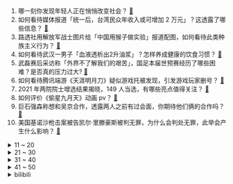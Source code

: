 1. 哪一刻你发现年轻人正在悄悄改变社会？ [:link:](https://www.zhihu.com/question/447184915)
2. 如何看待媒体报道「统一后，台湾民众年收入或可增加 2 万元」？这透露了哪些信息？ [:link:](https://www.zhihu.com/question/500325006)
3. 路透社用解放军战士图片给「中国用猴子做实验」报道配图，如何看待此类种族主义行为？ [:link:](https://www.zhihu.com/question/500094180)
4. 如何看待武汉一男子「血液透析出2升油浆」？怎样养成健康的饮食习惯？ [:link:](https://www.zhihu.com/question/499206218)
5. 武磊赛后采访称「外界不了解我们的艰苦」，国足本届世预赛经历了哪些困难？是否真的压力过大? [:link:](https://www.zhihu.com/question/499466090)
6. 如何看待腾讯端游《天涯明月刀》疑似游戏托被发现，引发游戏玩家删号？ [:link:](https://www.zhihu.com/question/499532796)
7. 2021 年两院院士增选结果揭晓，149 人当选，有哪些亮点值得关注？ [:link:](https://www.zhihu.com/question/499703546)
8. 如何评价《偷星九月天》动画 pv？ [:link:](https://www.zhihu.com/question/500360147)
9. 巨石强森称想和吴京合作，透露两人之前有过会面，你期待他们俩的合作吗？ [:link:](https://www.zhihu.com/question/498999704)
10. 美国基诺沙枪击案被告凯尔·里滕豪斯被判无罪，为什么会判处无罪，此举会产生什么影响？ [:link:](https://www.zhihu.com/question/500206569)
<details>
<summary>11 ~ 20</summary>

11. 2020 年我国出生率跌破 1%，创 1978 年以来新低，这一数字意味着什么？对我国发展有哪些影响？ [:link:](https://www.zhihu.com/question/500257903)
12. 如何评价动画《英雄联盟：双城之战》大结局第 9 集中金克丝的作为？ [:link:](https://www.zhihu.com/question/500355875)
13. 河北大学男生潜入女厕偷拍，被学校给予留校察看处分，学校的处理方法合适吗？ [:link:](https://www.zhihu.com/question/500288989)
14. 什么样的恋爱不长久？ [:link:](https://www.zhihu.com/question/486858585)
15. PS 多久可以学完？ [:link:](https://www.zhihu.com/question/351544366)
16. 21-22 赛季英超马奎尔染红，曼联客场 1:4 不敌沃特福德，如何评价这场比赛？ [:link:](https://www.zhihu.com/question/500398028)
17. 优衣库有没有被高估？ [:link:](https://www.zhihu.com/question/355928826)
18. 公司涉嫌诈骗，现在全体员工都被拘留在成都这边的看守所里，我们该做些什么？ [:link:](https://www.zhihu.com/question/496499444)
19. 女子怀孕期间一直上班，休产假时被公司以旷工辞退，法院帮追回 8 万多赔偿，如何从法律角度解读？ [:link:](https://www.zhihu.com/question/500136003)
20. 薛宝钗是一个什么样的人？ [:link:](https://www.zhihu.com/question/431870889)
</details>
<details>
<summary>21 ~ 30</summary>

21. 人在成熟后心境会有什么变化? [:link:](https://www.zhihu.com/question/479695937)
22. 《三体》动画全新海报和预告片 pv 发布，有哪些亮点？如何解读？ [:link:](https://www.zhihu.com/question/500024236)
23. 为什么职场中有的人说话爱讽刺人抬高自己，这是什么心理？ [:link:](https://www.zhihu.com/question/492385281)
24. 如何评价《令人心动的 offer3》中医学生的临床表现？ [:link:](https://www.zhihu.com/question/497775378)
25. 如何看待欧莱雅就面膜事件致歉，表示将提出妥善解决方案？你能接受这一道歉吗？该事件最终可能怎么解决？ [:link:](https://www.zhihu.com/question/499706076)
26. 苹果自动驾驶汽车预计 4 年内问世，市值一夜大涨 4588 ​亿，重回全球第一，苹果能改变汽车行业吗？ [:link:](https://www.zhihu.com/question/499971964)
27. 重庆妈妈规定五岁孩子只准讲普通话，才三个月就「丢掉」重庆方言引爸爸焦虑，如何看待妈妈的教育方式？ [:link:](https://www.zhihu.com/question/499974891)
28. 如何评价《导演请指教》第三期（上）？ [:link:](https://www.zhihu.com/question/500143126)
29. 看完电影《门锁》你有哪些感触？ [:link:](https://www.zhihu.com/question/493269495)
30. 如何看待康美案年薪 12 万独董承担上亿连带赔偿，近期 14 家公司独董辞职？ [:link:](https://www.zhihu.com/question/500148755)
</details>
<details>
<summary>31 ~ 40</summary>

31. 三本，想去考公务员，省考很难吗? [:link:](https://www.zhihu.com/question/332487091)
32. 2022 届高校毕业生规模预计 1076 万人，同比增加 167 万人，就业形势会如何？ [:link:](https://www.zhihu.com/question/500102170)
33. 为什么所有人都告诉我学习是唯一的出路？ [:link:](https://www.zhihu.com/question/498911911)
34. 你们一生中最美好的时光是初中，高中，还是大学？ [:link:](https://www.zhihu.com/question/497627140)
35. 应届生找工作这么难，为什么说他们有优势呢？ [:link:](https://www.zhihu.com/question/490813794)
36. 自行车是省力机械还是费力机械？ [:link:](https://www.zhihu.com/question/500032535)
37. 狗会感觉被背叛吗？ [:link:](https://www.zhihu.com/question/34184077)
38. 什么叫做追女生呢？ [:link:](https://www.zhihu.com/question/290959395)
39. 长得帅的人，会喜欢上长得很普通的女孩子吗？ [:link:](https://www.zhihu.com/question/498911444)
40. 如何看待小米王腾不再负责产品工作，轮岗到河南分公司任职？ [:link:](https://www.zhihu.com/question/500135649)
</details>
<details>
<summary>41 ~ 50</summary>

41. 成都将为 13-14 岁在校女孩普遍接种HPV疫苗，每人补助 600 元，此举有哪些意义？ [:link:](https://www.zhihu.com/question/499889033)
42. 如果现在全世界市场上显卡价格全部涨10倍，会给世界带来哪些影响? [:link:](https://www.zhihu.com/question/498804114)
43. 如何评价《一年一度喜剧大赛》喜剧作品《父亲的葬礼》？ [:link:](https://www.zhihu.com/question/500144856)
44. 怎么看待网文作品获得中国科幻银河奖最佳网络科幻小说奖？ [:link:](https://www.zhihu.com/question/500238947)
45. 真正会数学建模的人有多厉害？ [:link:](https://www.zhihu.com/question/35586846)
46. 《英雄联盟》腕豪这名英雄是否破坏了平衡性？ [:link:](https://www.zhihu.com/question/366990802)
47. 同省不同市200多公里的距离，父母嫌远不同意我该怎么办？ [:link:](https://www.zhihu.com/question/499147501)
48. 工作越换越成功的人，有什么共通点？ [:link:](https://www.zhihu.com/question/497664269)
49. 过年想换手机，预算六千内，iPhone 推荐买哪一款？ [:link:](https://www.zhihu.com/question/499449212)
50. 有哪些高级小众的情绪文案？ [:link:](https://www.zhihu.com/question/492221390)
</details><details>
<summary>bilibili</summary>

1. 史上最离谱随机挑战！他们终于回家吃饭了！【番外篇】 [:link:](//www.bilibili.com/video/BV1EU4y1u7tH)
2. 学了十年代码写的《狂扁小朋友》 [:link:](//www.bilibili.com/video/BV1AU4y1u7Uo)
3. 史上最离谱随机挑战！蹭饭名人堂大团圆了！【番外篇2】 [:link:](//www.bilibili.com/video/BV1zQ4y1U73y)
4. 狗是谁？ [:link:](//www.bilibili.com/video/BV13b4y1b7ca)
5. 可爱的羊巴鲁 King Vader来了！ [:link:](//www.bilibili.com/video/BV1Qr4y1r7DD)
6. 外国消防员：早知道中国消防员这样，我就不来了 [:link:](//www.bilibili.com/video/BV1QU4y1M7aq)
7. 我 今 年 最 开 心 的 视 频 [:link:](//www.bilibili.com/video/BV15L4y1i73a)
8. 前方高能！《孤勇者》女声版 超A燃炸！！ [:link:](//www.bilibili.com/video/BV1dS4y197kY)
9. 从没想过，我粉丝数破600万的那天，竟会被迫做这种事！ [:link:](//www.bilibili.com/video/BV1r34y1d7oG)
10. 课 堂 请 勿 对 对 子【第二季】4.0 ！！！ [:link:](//www.bilibili.com/video/BV1mR4y1t7DF)
<details>
<summary>11 ~ 20</summary>

11. 步兵巅峰！全是军官的部队，老A！《士兵突击》P7 [:link:](//www.bilibili.com/video/BV1X34y1d7WK)
12. 《原神》长安姑娘「醉酒当歌，思故人」 [:link:](//www.bilibili.com/video/BV1iS4y197kh)
13. ⚡朝你大胯捏两把⚡ [:link:](//www.bilibili.com/video/BV1VL411g7U9)
14. 花4000块找人做了一堆BUG的游戏？ [:link:](//www.bilibili.com/video/BV1VP4y1L7nD)
15. 被国货的团结给整破防了 [:link:](//www.bilibili.com/video/BV1BQ4y1U7kK)
16. 谁 是 喝 奶 王（原创rap） [:link:](//www.bilibili.com/video/BV11P4y1G7qD)
17. 就离谱！怎么会这样啊？给我看傻了！ [:link:](//www.bilibili.com/video/BV1MP4y1L7aw)
18. 谁要跟墨索里尼合影？【硬核狠人16】 [:link:](//www.bilibili.com/video/BV1SR4y1t7jB)
19. 【warma爆炸电台】我做过的荒唐事【第十期】 [:link:](//www.bilibili.com/video/BV1u44y1v7Ks)
20. 全网高校浴室扣费最快挑战！ [:link:](//www.bilibili.com/video/BV1CQ4y1U7kA)
</details>
<details>
<summary>21 ~ 30</summary>

21. 演员的蛋生 [:link:](//www.bilibili.com/video/BV1iQ4y1U7D6)
22. “太阳啊，拥抱我吧” [:link:](//www.bilibili.com/video/BV1gh41147w6)
23. 51集三体影视化全集 330分钟超长大合集【科幻视界/三体电影】 [:link:](//www.bilibili.com/video/BV17L411g7JQ)
24. 【特效向】三 国 第 一 猛 将 [:link:](//www.bilibili.com/video/BV1jr4y1k75T)
25. 超长寿24岁猫猫！能吃能睡从不生病准备成精！（蹭蹭大家的福气，希望雪儿一直健康！） [:link:](//www.bilibili.com/video/BV1q34y1d7w6)
26. 这两天爆火“喜鹊劫烟＂完整版本 [:link:](//www.bilibili.com/video/BV1wg411T7MM)
27. 《斛珠夫人》就是烂剧烂剧烂剧烂剧！！！ [:link:](//www.bilibili.com/video/BV15r4y1k7NA)
28. 【半佛】关于丁克的选择与挣扎 [:link:](//www.bilibili.com/video/BV18U4y1u7yx)
29. 谁说这是魔法？这是科学！ [:link:](//www.bilibili.com/video/BV1Lg411T7iK)
30. 【爆肝十天！】S 1 1 总 决 赛 删 减 画 面 [:link:](//www.bilibili.com/video/BV1Uh411x7up)
</details>
<details>
<summary>31 ~ 40</summary>

31. 【时代少年团】《这福气给你要不要》之拿来吧！硬菜 [:link:](//www.bilibili.com/video/BV1Eh41147Je)
32. 又是这两个男生，把一个普通学妹变成了天花板 [:link:](//www.bilibili.com/video/BV1ZY411x7nV)
33. 《原神》小剧场——「蒙德茶会」第四期 [:link:](//www.bilibili.com/video/BV1Mq4y1g7wE)
34. 说 唱 薪 逝 贷 [:link:](//www.bilibili.com/video/BV16S4y1d7fh)
35. 敬汉卿和小文哥一起干和牛！ [:link:](//www.bilibili.com/video/BV1dS4y1d7aS)
36. ⚡人 类 带 货 天 花 板⚡ [:link:](//www.bilibili.com/video/BV1uL4y1i7Sp)
37. 检讨书的天花板，语文老师说这篇文章太风骚了，我读不出口！ [:link:](//www.bilibili.com/video/BV1wh41147oa)
38. 爆笑视频之日子越来越有判头了 [:link:](//www.bilibili.com/video/BV1Gq4y167Tu)
39. 这就是第九艺术，把我从头“骗”到尾 [:link:](//www.bilibili.com/video/BV1EY411x7AS)
40. 四首感动世界的万人大合唱，旋律一响让人泪目，送给身处低谷的你 [:link:](//www.bilibili.com/video/BV1KL411g74R)
</details>
<details>
<summary>41 ~ 50</summary>

41. 【睡前消息355】合肥日报翻车，《丑陋的中国人》退场 [:link:](//www.bilibili.com/video/BV1jq4y167ZN)
42. 我和俄罗斯女友结婚啦！ [:link:](//www.bilibili.com/video/BV1L44y1v7Hy)
43. 网络热门爆款鉴定17 [:link:](//www.bilibili.com/video/BV1RF411h7TU)
44. 随机挑战UP主们立定跳远！应该没人能打败我吧？ [:link:](//www.bilibili.com/video/BV13Y411472j)
45. 一天喂我女儿一整桶奶粉，我背着娃，是不想让娃死太早 [:link:](//www.bilibili.com/video/BV1Rb4y1t7Lz)
46. 老师提刀上课，怒将400多名学渣培养到了大学，总统亲自为他颁奖 [:link:](//www.bilibili.com/video/BV1D341187TZ)
47. 就XX离谱！锐评辉夜大小姐漫画骚操作！UP主看完直接高喊退钱！ [:link:](//www.bilibili.com/video/BV1Wf4y1M71Y)
48. 今天，去个神秘地方，喝酒。 [:link:](//www.bilibili.com/video/BV1r3411t7bx)
49. 当代大学生论文现状 [:link:](//www.bilibili.com/video/BV1of4y1T7gw)
50. 你没用过的这些表情包原来是大小咪！ [:link:](//www.bilibili.com/video/BV1z34y1d7k9)
</details>
<details>
<summary>51 ~ 60</summary>

51. 疯狂暗示三虫同框！《蜘蛛侠3》第二支预告解析 [:link:](//www.bilibili.com/video/BV1Hh4114781)
52. 不要看太多赶海视频......... [:link:](//www.bilibili.com/video/BV1344y1v76a)
53. 所有女生都给我听好了 [:link:](//www.bilibili.com/video/BV17q4y1g7Kv)
54. 第一次来，没什么才艺，给大家表演个变脸吧... [:link:](//www.bilibili.com/video/BV1cq4y1r7sV)
55. 全网高校浴室扣费最快挑战！（没有之一） [:link:](//www.bilibili.com/video/BV1hF411h7dm)
56. 60岁英国婆婆的汉服初体验！跟儿媳一起跳舞 [:link:](//www.bilibili.com/video/BV1TS4y1R7fH)
57. 竞技的魅力就在于不放过每一次疯狂操作的可能，韩 服 王 者 就 这？#90 [:link:](//www.bilibili.com/video/BV15f4y1M7qm)
58. 耗3小时，做500根串串，我已经能去楼下开店了。 [:link:](//www.bilibili.com/video/BV1cF411a7Wr)
59. 谦 门 弄 法 [:link:](//www.bilibili.com/video/BV1Lq4y1g7Vn)
60. 699元捡漏三星折叠屏，值！ [:link:](//www.bilibili.com/video/BV1uU4y1u7fc)
</details>
<details>
<summary>61 ~ 70</summary>

61. 9个妓女，一部上世纪豆瓣8.8分电影，告诉你为什么绝对不能嫖娼合法化！【洞察社会系列59】 [:link:](//www.bilibili.com/video/BV1PL411g7eW)
62. 日本重量级创作歌手宇多田光正式入驻B站！ [:link:](//www.bilibili.com/video/BV1ZU4y1K7N7)
63. 走心！做到百万粉后…我们要离开北京了！结束北漂！ [:link:](//www.bilibili.com/video/BV1UR4y1t7i2)
64. 深入讨论网络暴力与键盘侠【哥谭噩梦】 [:link:](//www.bilibili.com/video/BV1rQ4y1U78q)
65. 【Dangoheart 动画】Minecraft动画1~11合集 [:link:](//www.bilibili.com/video/BV1Hq4y167rr)
66. 森林消防员雪地负重拉练啃冻牛奶充饥 [:link:](//www.bilibili.com/video/BV11Y411x7Am)
67. 笑拉了，这脚掌是人能做到的？【阅片无数动漫篇27】 [:link:](//www.bilibili.com/video/BV1aQ4y1U7qo)
68. 热搜第一，涨粉40万，我们是如何用90天拍出水下《大鱼海棠》的？ [:link:](//www.bilibili.com/video/BV1Zq4y1z76S)
69. b 站 最 自 由 双 节 棍 [:link:](//www.bilibili.com/video/BV1eY411x7an)
70. 【刻晴生贺读信】等你回到璃月，我们再慢慢叙旧~ [:link:](//www.bilibili.com/video/BV16q4y167uq)
</details>
<details>
<summary>71 ~ 80</summary>

71. 撒贝宁回归《今日说法》 网友：我的青春回来了！ [:link:](//www.bilibili.com/video/BV1xf4y1M7PW)
72. 【花瓶手书】钢铁直男 你是我心中唯一的选择～ [:link:](//www.bilibili.com/video/BV14b4y1b78C)
73. 美国警察：放心只是做个笔录！（挥棒 [:link:](//www.bilibili.com/video/BV163411t794)
74. 这或许才是每个孩子都想要老师！有这样的老师，何愁国家不强！ [:link:](//www.bilibili.com/video/BV1n44y1Y7Rt)
75. “新的故事，已经开始” [:link:](//www.bilibili.com/video/BV1oU4y1K72T)
76. 上去过一次 就不想下来了 [:link:](//www.bilibili.com/video/BV1vU4y1M7Co)
77. 将牛肉发挥到极致，汤汁浇下的那刻，这才是“康师傅”！丨红烧牛肉 [:link:](//www.bilibili.com/video/BV1QR4y1t7Ku)
78. “我爱你，如鲸向海，不可避免，退无可退” [:link:](//www.bilibili.com/video/BV1734y1o7Ff)
79. 《Pragmata》发售延后通知 [4K画质] [:link:](//www.bilibili.com/video/BV1sT4y1R7h7)
80. 这位公开说“不赴饭局”的公安局长走了，牺牲在工作一线 [:link:](//www.bilibili.com/video/BV1NS4y1R7nt)
</details>
<details>
<summary>81 ~ 90</summary>

81. 日语0-N1全套教程！B站最完整合集，学会省10万学费！求求三连了！ [:link:](//www.bilibili.com/video/BV16S4y1d7rb)
82. 【维克托】越是光芒万丈的人，越容易燃尽生命的能量     血肉苦弱，机械飞升   加入光荣的进化吧！ [:link:](//www.bilibili.com/video/BV1VL411g7k9)
83. FPX.Tian 断开连接 感谢相伴 祝未来一切顺利 [:link:](//www.bilibili.com/video/BV15r4y1k7JG)
84. 【罗翔】诬告别人什么罪，你也要判什么罪！诬告与反坐 [:link:](//www.bilibili.com/video/BV1qY411x7gJ)
85. 东 北 女 仆【vrchat】 [:link:](//www.bilibili.com/video/BV1RL4y1v7z5)
86. 《 从 你 的 全 卡 池 路 过 》 [:link:](//www.bilibili.com/video/BV1LL411M7hd)
87. 华农兄弟：兄弟大老远来一趟不容易，带他找神秘的“马”，顺便吃点好吃的 [:link:](//www.bilibili.com/video/BV1Eq4y1g7Sz)
88. 恐 怖 游 轮 [:link:](//www.bilibili.com/video/BV17Y411x7AY)
89. 叉 叉 侠 [:link:](//www.bilibili.com/video/BV1ZS4y1d7uL)
90. 因为嗓子咳哑了所以我斗胆尝试了一下… [:link:](//www.bilibili.com/video/BV14Y411x7Jk)
</details>
<details>
<summary>91 ~ 100</summary>

91. 便利店干饭, 赶时间那就随便吃一点点点~美食探店/无广试吃员 [:link:](//www.bilibili.com/video/BV1SY411x7iG)
92. 【原神】当派蒙入驻尘歌壶 ! [:link:](//www.bilibili.com/video/BV1LL4y1i7ik)
93. 【口诀歌】一首歌搞定中特帽子题【考研政治】 [:link:](//www.bilibili.com/video/BV1XS4y197Ne)
94. 我迟早笑死在金蝉的语音里 [:link:](//www.bilibili.com/video/BV1KS4y1R7Mh)
95. 我的世界up主接力生存！【十七】 [:link:](//www.bilibili.com/video/BV1Xb4y1t72r)
96. 劝学之“东北电炮儿” [:link:](//www.bilibili.com/video/BV19L411T7qM)
97. 防线很成功！ [:link:](//www.bilibili.com/video/BV13R4y1t7qN)
98. 双雄9：我成了假的风归去？2700分大神居然遇了3700分大大神！ [:link:](//www.bilibili.com/video/BV1Jf4y1M7mt)
99. 【原神手书】大家一起《猫中毒》！！ [:link:](//www.bilibili.com/video/BV1VF411h7wW)
100. 你要悄悄努力，然后惊艳所有人 | 记录我的2021。 [:link:](//www.bilibili.com/video/BV1BQ4y1v7yZ)
</details></details>